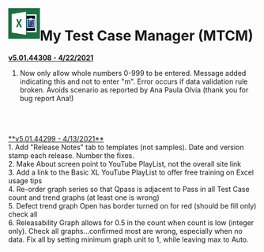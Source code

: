 <img align="left" src="https://github.com/DataResearchLabs/my_test_case_manager/blob/main/img/application_icon.png" width="64px">

# My Test Case Manager (MTCM) 

<ins>**v5.01.44308  -  4/22/2021**</ins><br>
1. Now only allow whole numbers 0-999 to be entered.  Message added indicating this and not to enter "m".  Error occurs if data validation rule broken.  Avoids scenario as reported by Ana Paula Olvia (thank you for bug report Ana!)<br>
<br>
<br>
<br>
<ins>**v5.01.44299  -  4/13/2021**</ins><br>
1. Add "Release Notes" tab to templates (not samples).  Date and version stamp each release.  Number the fixes.<br>
2. Make About screen point to YouTube PlayList, not the overall site link<br>
3. Add a link to the Basic XL YouTube PlayList to offer free training on Excel usage tips<br>
4. Re-order graph series so that Qpass is adjacent to Pass in all Test Case count and trend graphs (at least one is wrong)<br>
5. Defect trend graph Open has border turned on for red (should be fill only) check all<br>
6. Releasability Graph allows for 0.5 in the count when count is low (integer only).  Check all graphs…confirmed most are wrong, especially when no data.  Fix all by setting minimum graph unit to 1, while leaving max to Auto.<br>
<br>

